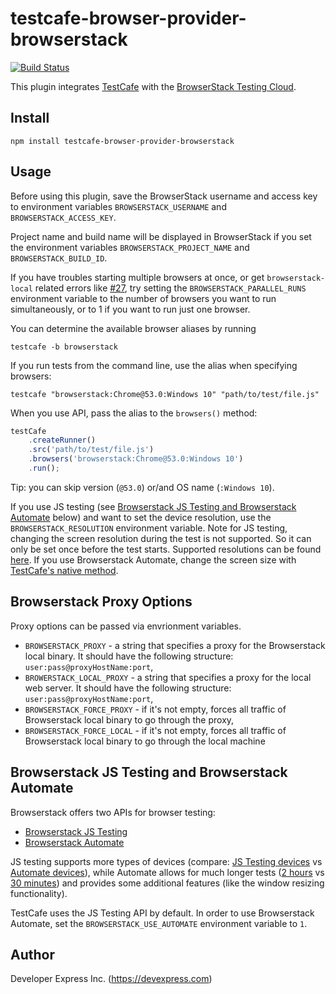 # testcafe-browser-provider-browserstack
[![Build Status](https://travis-ci.org/DevExpress/testcafe-browser-provider-browserstack.svg)](https://travis-ci.org/DevExpress/testcafe-browser-provider-browserstack)

This plugin integrates [TestCafe](http://devexpress.github.io/testcafe) with the [BrowserStack Testing Cloud](https://browserstack.com/).

## Install

```
npm install testcafe-browser-provider-browserstack
```

## Usage
Before using this plugin, save the BrowserStack username and access key to environment variables `BROWSERSTACK_USERNAME` and `BROWSERSTACK_ACCESS_KEY`.

Project name and build name will be displayed in BrowserStack if you set the environment variables `BROWSERSTACK_PROJECT_NAME` and `BROWSERSTACK_BUILD_ID`.

If you have troubles starting multiple browsers at once, or get `browserstack-local` related errors like [#27](https://github.com/DevExpress/testcafe-browser-provider-browserstack/issues/27),
try setting the `BROWSERSTACK_PARALLEL_RUNS` environment variable to the number of browsers you want to run simultaneously, or to 1 if you want to run just one browser. 

You can determine the available browser aliases by running
```
testcafe -b browserstack
```

If you run tests from the command line, use the alias when specifying browsers:

```
testcafe "browserstack:Chrome@53.0:Windows 10" "path/to/test/file.js"
```


When you use API, pass the alias to the `browsers()` method:

```js
testCafe
    .createRunner()
    .src('path/to/test/file.js')
    .browsers('browserstack:Chrome@53.0:Windows 10')
    .run();
```

Tip: you can skip version (`@53.0`) or/and OS name (`:Windows 10`).

If you use JS testing (see [Browserstack JS Testing and Browserstack Automate](#browserstack-js-testing-and-browserstack-automate) below) and want to set the device resolution, use the `BROWSERSTACK_RESOLUTION` environment variable.
Note for JS testing, changing the screen resolution during the test is not supported.
So it can only be set once before the test starts.
Supported resolutions can be found [here](https://github.com/browserstack/api#resolution).
If you use Browserstack Automate, change the screen size with [TestCafe's native method](https://devexpress.github.io/testcafe/documentation/test-api/actions/resize-window.html). 

## Browserstack Proxy Options
Proxy options can be passed via envrionment variables.

 - `BROWSERSTACK_PROXY` - a string that specifies a proxy for the Browserstack local binary. It should have the following structure: `user:pass@proxyHostName:port`,
 - `BROWERSTACK_LOCAL_PROXY` - a string that specifies a proxy for the local web server. It should have the following structure: `user:pass@proxyHostName:port`, 
 - `BROWSERSTACK_FORCE_PROXY` - if it's not empty, forces all traffic of Browserstack local binary to go through the proxy,
 - `BROWSERSTACK_FORCE_LOCAL` - if it's not empty, forces all traffic of Browserstack local binary to go through the local machine

## Browserstack JS Testing and Browserstack Automate 
Browserstack offers two APIs for browser testing:
 - [Browserstack JS Testing](https://www.browserstack.com/javascript-testing-api)
 - [Browserstack Automate](https://www.browserstack.com/automate)
 
 JS testing supports more types of devices (compare: [JS Testing devices](https://www.browserstack.com/list-of-browsers-and-platforms?product=js_testing) 
 vs [Automate devices](https://www.browserstack.com/list-of-browsers-and-platforms?product=automate)), 
 while Automate allows for much longer tests ([2 hours](https://www.browserstack.com/automate/timeouts) vs [30 minutes](https://github.com/browserstack/api#timeout300)) 
 and provides some additional features (like the window resizing functionality).
    
 TestCafe uses the JS Testing API by default. In order to use Browserstack Automate, 
 set the `BROWSERSTACK_USE_AUTOMATE` environment variable to `1`.

## Author
Developer Express Inc. (https://devexpress.com)
